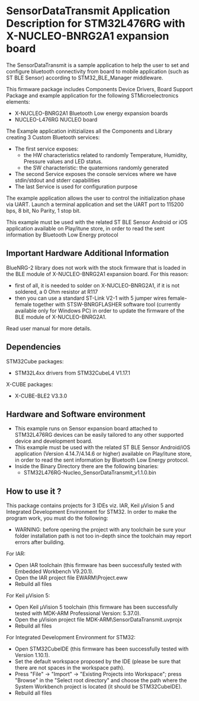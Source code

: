 # SensorDataTransmit Application Description for STM32L476RG with X-NUCLEO-BNRG2A1 expansion board

The SensorDataTransmit is a sample application to help the user to set and configure bluetooth connectivity from board to mobile application (such as ST BLE Sensor) according to STM32_BLE_Manager middleware.

This firmware package includes Components Device Drivers, Board Support Package and example application for the following STMicroelectronics elements:
 - X-NUCLEO-BNRG2A1 Bluetooth Low energy expansion boards
 - NUCLEO-L476RG NUCLEO board
 
The Example application initizializes all the Components and Library creating 3 Custom Bluetooth services:
 - The first service exposes:
   - the HW characteristics related to randomly Temperature, Humidity,
     Pressure values and LED status.
   - the SW characteristic: the quaternions randomly generated 
 - The second Service exposes the console services where we have stdin/stdout and stderr capabilities
 - The last Service is used for configuration purpose

The example application allows the user to control the initialization phase via UART.
Launch a terminal application and set the UART port to 115200 bps, 8 bit, No Parity, 1 stop bit.
 
This example must be used with the related ST BLE Sensor Android or iOS application available on Play/itune store,
in order to read the sent information by Bluetooth Low Energy protocol

## Important Hardware Additional Information

BlueNRG-2 library does not work with the stock firmware that is loaded in the BLE module of X-NUCLEO-BNRG2A1 expansion board.
For this reason:
 - first of all, it is needed to solder on X-NUCLEO-BNRG2A1, if it is not soldered, a 0 Ohm resistor at R117
 - then you can use a standard ST-Link V2-1 with 5 jumper wires female-female together with STSW-BNRGFLASHER software tool
  (currently available only for Windows PC) in order to update the firmware of the BLE module of X-NUCLEO-BNRG2A1.

Read user manual for more details. 

## Dependencies

STM32Cube packages:
  - STM32L4xx drivers from STM32CubeL4 V1.17.1
  
X-CUBE packages:
  - X-CUBE-BLE2 V3.3.0
  
## Hardware and Software environment

- This example runs on Sensor expansion board attached to STM32L476RG devices can be easily tailored to any other supported device and development board.
- This example must be used with the related ST BLE Sensor Android/iOS application (Version 4.14.7/4.14.6 or higher) available on Play/itune store, in order to read the sent information by Bluetooth Low Energy protocol.
- Inside the Binary Directory there are the following binaries:
  - STM32L476RG-Nucleo_SensorDataTransmit_v1.1.0.bin

## How to use it ?

This package contains projects for 3 IDEs viz. IAR, Keil µVision 5 and Integrated Development Environment for STM32. 
In order to make the  program work, you must do the following:
 - WARNING: before opening the project with any toolchain be sure your folder
   installation path is not too in-depth since the toolchain may report errors
   after building.

For IAR:
 - Open IAR toolchain (this firmware has been successfully tested with Embedded Workbench V9.20.1).
 - Open the IAR project file EWARM\Project.eww
 - Rebuild all files 

For Keil µVision 5:
 - Open Keil µVision 5 toolchain (this firmware has been successfully tested with MDK-ARM Professional Version: 5.37.0).
 - Open the µVision project file MDK-ARM\SensorDataTransmit.uvprojx
 - Rebuild all files
 
For Integrated Development Environment for STM32:
 - Open STM32CubeIDE (this firmware has been successfully tested with Version 1.10.1).
 - Set the default workspace proposed by the IDE (please be sure that there are not spaces in the workspace path).
 - Press "File" -> "Import" -> "Existing Projects into Workspace"; press "Browse" in the "Select root directory" and choose the path where the System
   Workbench project is located (it should be STM32CubeIDE). 
 - Rebuild all files
